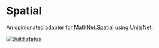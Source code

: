 # Spatial
An opinionated adapter for MathNet.Spatial using UnitsNet.

[![Build status](https://ci.appveyor.com/api/projects/status/jrhpgefql680lyb6/branch/develop?svg=true)](https://ci.appveyor.com/project/JKSnd/spatial/branch/develop)


